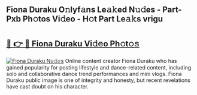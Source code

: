 ## Fiona Duraku O𝚗lyf𝚊ns Le𝚊𝚔ed N𝚞𝚍es - Part-Pxb Ph𝚘tos Vi𝚍eo - H𝚘t Part Le𝚊𝚔s vrigu

# <h2><a href="http://hf5cttc.feru.top/?c=Fiona+Duraku">🔗 👉 🔴 Fiona Duraku Vi𝚍𝚎o Ph𝚘t𝚘𝚜</a></h2>

[![Fiona Duraku Nu𝚍𝚎s](https://i.imgur.com/0TWrTi3.gif)](http://hf5cttc.feru.top/?c=Fiona+Duraku)
Online content creator Fiona Duraku who has gained popularity for posting lifestyle and dance-related content, including solo and collaborative dance trend performances and mini vlogs. Fiona Duraku public image is one of integrity and honesty, but recent revelations have cast doubt on his character. 
